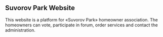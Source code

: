## Suvorov Park Website

This website is a platform for «Suvorov Park» homeowner association. The homeowners can vote, participate in forum, order services and contact the administration.
